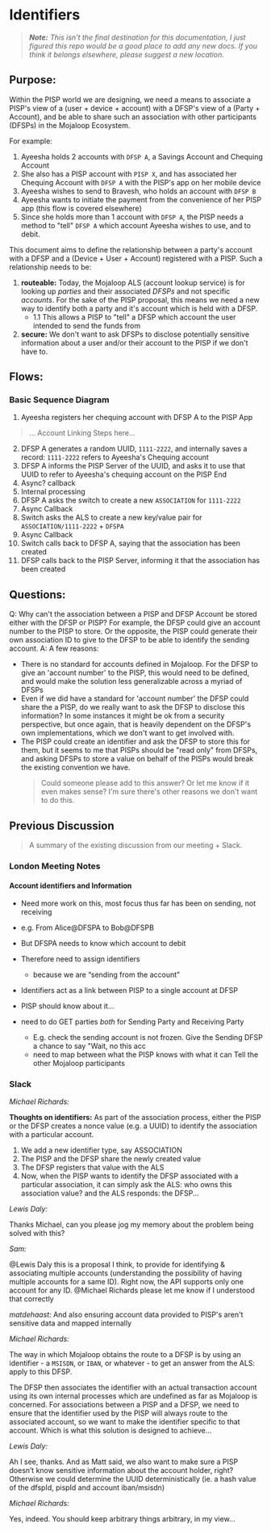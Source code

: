# Identifiers

> ***Note:** This isn't the final destination for this documentation, I just figured this repo would be a good place to add any new docs. If you think it belongs elsewhere, please suggest a new location.*

## Purpose:

Within the PISP world we are designing, we need a means to associate a PISP's view of a (user + device + account) with a DFSP's view of a (Party + Account), and be able to share such an association with other participants (DFSPs) in the Mojaloop Ecosystem.

For example:
1. Ayeesha holds 2 accounts with `DFSP A`, a Savings Account and Chequing Account
1. She also has a PISP account with `PISP X`, and has associated her Chequing Account with `DFSP A` with the PISP's app on her mobile device
1. Ayeesha wishes to send to Bravesh, who holds an account with `DFSP B`
1. Ayeesha wants to initiate the payment from the convenience of her PISP app (this flow is covered elsewhere)
1. Since she holds more than 1 account with `DFSP A`, the PISP needs a method to "tell" `DFSP A` which account Ayeesha wishes to use, and to debit.

This document aims to define the relationship between a party's account with a DFSP and a (Device + User + Account) registered with a PISP. Such a relationship needs to be:

1. **routeable:** Today, the Mojaloop ALS (account lookup service) is for looking up _parties_ and their associated _DFSPs_ and not specific _accounts_. For the sake of the PISP proposal, this means we need a new way to identify both a party and it's account which is held with a DFSP.
    - 1.1 This allows a PISP to "tell" a DFSP which account the user intended to send the funds from
1. **secure:** We don't want to ask DFSPs to disclose potentially sensitive information about a user and/or their account to the PISP if we don't have to.


## Flows:

### Basic Sequence Diagram


1. Ayeesha registers her chequing account with DFSP A to the PISP App

> ... Account Linking Steps here...

2. DFSP A generates a random UUID, `1111-2222`, and internally saves a record: `1111-2222` refers to Ayeesha's Chequing account
3. DFSP A informs the PISP Server of the UUID, and asks it to use that UUID to refer to Ayeesha's chequing account on the PISP End
4. Async? callback
5. Internal processing
6. DFSP A asks the switch to create a new `ASSOCIATION` for `1111-2222`
7. Async Callback
8. Switch asks the ALS to create a new key/value pair for `ASSOCIATION/1111-2222` + `DFSPA`
9. Async Callback
10. Switch calls back to DFSP A, saying that the association has been created
11. DFSP calls back to the PISP Server, informing it that the association has been created


## Questions:

Q: Why can't the association between a PISP and DFSP Account be stored either with the DFSP or PISP? For example, the DFSP could give an account number to the PISP to store. Or the opposite, the PISP could generate their own association ID to give to the DFSP to be able to identify the sending account.
A: A few reasons:
  - There is no standard for accounts defined in Mojaloop. For the DFSP to give an 'account number' to the PISP, this would need to be defined, and would make the solution less generalizable across a myriad of DFSPs
  - Even if we did have a standard for 'account number' the DFSP could share the a PISP, do we really want to ask the DFSP to disclose this information? In some instances it might be ok from a security perspective, but once again, that is heavily dependent on the DFSP's own implementations, which we don't want to get involved with.
  - The PISP could create an identifier and ask the DFSP to store this for them, but it seems to me that PISPs should be "read only" from DFSPs, and asking DFSPs to store a value on behalf of the PISPs would break the existing convention we have.
    > Could someone please add to this answer? Or let me know if it even makes sense? I'm sure there's other reasons we don't want to do this.


## Previous Discussion

> A summary of the existing discussion from our meeting + Slack.

### London Meeting Notes

#### Account identifiers and Information
- Need more work on this, most focus thus far has been on sending, not receiving
- e.g. From Alice@DFSPA to Bob@DFSPB
- But DFSPA needs to know which account to debit
- Therefore need to assign identifiers
  - because we are “sending from the account”
- Identifiers act as a link between PISP to a single account at DFSP
- PISP should know about it...

- need to do GET parties *both* for Sending Party and Receiving Party
  - E.g. check the sending account is not frozen. Give the Sending DFSP a chance to say "Wait, no this acc
  - need to map between what the PISP knows with what it can Tell the other Mojaloop participants


### Slack

*Michael Richards:*

**Thoughts on identifiers:**
As part of the association process, either the PISP or the DFSP creates a nonce value (e.g. a UUID) to identify the association with a particular account.

1. We add a new identifier type, say ASSOCIATION
1. The PISP and the DFSP share the newly created value
1. The DFSP registers that value with the ALS
1. Now, when the PISP wants to identify the DFSP associated with a particular association, it can simply ask the ALS: who owns this association value? and the ALS responds: the DFSP...

*Lewis Daly:*

Thanks Michael, can you please jog my memory about the problem being solved with this?

*Sam:*

@Lewis Daly this is a proposal I think, to provide for identifying & associating multiple accounts (understanding the possibility of having multiple accounts for a same ID). Right now, the API supports only one account for any ID.
@Michael Richards please let me know if I understood that correctly

*matdehaast:*
And also ensuring account data provided to PISP's aren't sensitive data and mapped internally

*Michael Richards:*

The way in which Mojaloop obtains the route to a DFSP is by using an identifier - a `MSISDN`, or `IBAN`, or whatever - to get an answer from the ALS: apply to this DFSP.

The DFSP then associates the identifier with an actual transaction account using its own internal processes which are undefined as far as Mojaloop is concerned. For associations between a PISP and a DFSP, we need to ensure that the identifier used by the PISP will always route to the associated account, so we want to make the identifier specific to that account. Which is what this solution is designed to achieve...

*Lewis Daly:*

Ah I see, thanks. And as Matt said, we also want to make sure a PISP doesn’t know sensitive information about the account holder, right? Otherwise we could determine the UUID deterministically (ie. a hash value of the dfspId, pispId and account iban/msisdn)

*Michael Richards:*

Yes, indeed. You should keep arbitrary things arbitrary, in my view...
